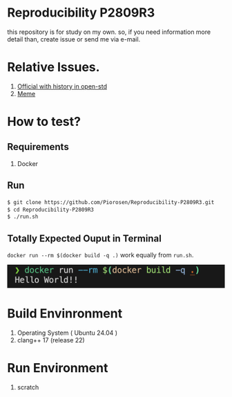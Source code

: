 # Reproducibility P2809R3

this repository is for study on my own. so, if you need information more detail than, create issue or send me via e-mail.

# Relative Issues.

1. [Official with history in open-std](https://www.open-std.org/jtc1/sc22/wg21/docs/papers/2024/p2809r3.html)
2. [Meme](https://www.reddit.com/r/ProgrammerHumor/comments/1co5fky/helloworldfromcpp/)

# How to test?

## Requirements
1. Docker

## Run

```sh
$ git clone https://github.com/Piorosen/Reproducibility-P2809R3.git
$ cd Reproducibility-P2809R3
$ ./run.sh
```

## Totally Expected Ouput in Terminal

`docker run --rm $(docker build -q .)` work equally from `run.sh`.

![](/resources/2024-05-12-01.png)

# Build Envinronment

1. Operating System ( Ubuntu 24.04 )
2. clang++ 17 (release 22)

# Run Environment

1. scratch

